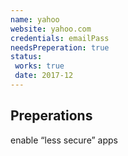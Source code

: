 ```yaml
---
name: yahoo
website: yahoo.com
credentials: emailPass
needsPreperation: true
status:
 works: true
 date: 2017-12
---
```


## Preperations
enable “less secure” apps